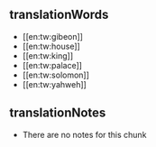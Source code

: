 ## translationWords

* [[en:tw:gibeon]]
* [[en:tw:house]]
* [[en:tw:king]]
* [[en:tw:palace]]
* [[en:tw:solomon]]
* [[en:tw:yahweh]]

## translationNotes

* There are no notes for this chunk
